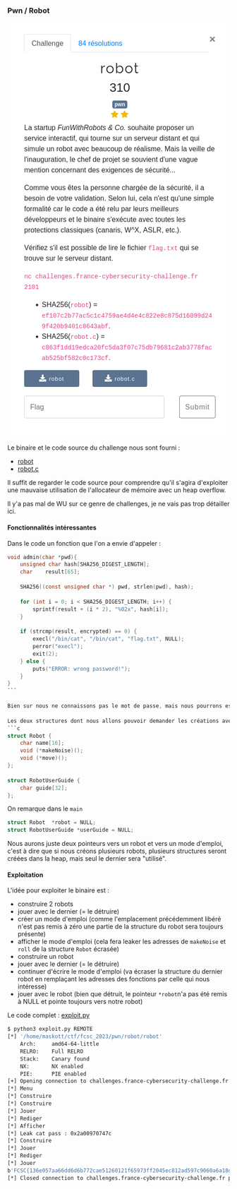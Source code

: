 ### Pwn / Robot

<p align="center">
  <img src="img/consignes.png" />
</p>

Le binaire et le code source du challenge nous sont fourni :
- [robot](files/robot)
- [robot.c](files/robot.c)


Il suffit de regarder le code source pour comprendre qu'il s'agira d'exploiter une mauvaise utilisation de l'allocateur de mémoire avec un heap overflow.

Il y'a pas mal de WU sur ce genre de challenges, je ne vais pas trop détailler ici.


#### Fonctionnalités intéressantes

Dans le code un fonction que l'on a envie d'appeler :

```c
void admin(char *pwd){
    unsigned char hash[SHA256_DIGEST_LENGTH];
    char    result[65];

    SHA256((const unsigned char *) pwd, strlen(pwd), hash);

    for (int i = 0; i < SHA256_DIGEST_LENGTH; i++) {
        sprintf(result + (i * 2), "%02x", hash[i]);
    }

    if (strcmp(result, encrypted) == 0) {
        execl("/bin/cat", "/bin/cat", "flag.txt", NULL);
        perror("execl");
        exit(2);
    } else {
        puts("ERROR: wrong password!");
    }
}
``̀

Bien sur nous ne connaissons pas le mot de passe, mais nous pourrons essayer de sauter directement dans le code à l'addresse du `execl("/bin/cat", "/bin/cat", "flag.txt", NULL);`

Les deux structures dont nous allons pouvoir demander les créations avec l'allocation de mémoire :
```c
struct Robot {
    char name[16];
    void (*makeNoise)();
    void (*move)();
};

struct RobotUserGuide {
    char guide[32];
};
```

On remarque dans le `main`
```c
struct Robot  *robot = NULL;
struct RobotUserGuide *userGuide = NULL;
```

Nous aurons juste deux pointeurs vers un robot et vers un mode d'emploi, c'est à dire que si nous créons plusieurs robots, plusieurs structures seront créées dans la heap, mais seul le dernier sera "utilisé".

#### Exploitation

L'idée pour exploiter le binaire est :

- construire 2 robots
- jouer avec le dernier (= le détruire)
- créer un mode d'emploi (comme l'emplacement précédemment libéré n'est pas remis à zéro une partie de la structure du robot sera toujours présente)
- afficher le mode d'emploi (cela fera leaker les adresses de `makeNoise` et `roll` de la structure `Robot` écrasée)
- construire un robot
- jouer avec le dernier (= le détruire)
- continuer d'écrire le mode d'emploi (va écraser la structure du dernier robot en remplaçant les adresses des fonctions par celle qui nous intéresse)
- jouer avec le robot (bien que détruit, le pointeur `*robot`n'a pas été remis à NULL et pointe toujours vers notre robot)

Le code complet : [exploit.py](files/exploit.py)


```bash
$ python3 exploit.py REMOTE
[*] '/home/maskott/ctf/fcsc_2023/pwn/robot/robot'
    Arch:     amd64-64-little
    RELRO:    Full RELRO
    Stack:    Canary found
    NX:       NX enabled
    PIE:      PIE enabled
[+] Opening connection to challenges.france-cybersecurity-challenge.fr on port 2101: Done
[*] Menu
[*] Construire
[*] Construire
[*] Jouer
[*] Rediger
[*] Afficher
[*] Leak cat pass : 0x2a00970747c
[*] Construire
[*] Jouer
[*] Rediger
[*] Jouer
b'FCSC{136e057aa66dd6d6b772cae51260121f65973ff2045ec812ad597c9060a6a18d}\n'
[*] Closed connection to challenges.france-cybersecurity-challenge.fr port 2101
```
